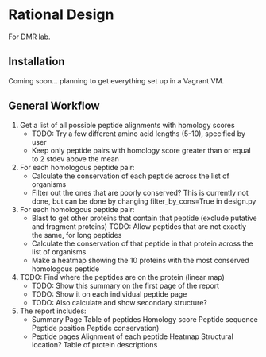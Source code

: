 # Rational Design
For DMR lab.

## Installation
Coming soon... planning to get everything set up in a Vagrant VM.

## General Workflow
1. Get a list of all possible peptide alignments with homology scores
    - TODO: Try a few different amino acid lengths (5-10), specified by user
    - Keep only peptide pairs with homology score greater than or equal to
      2 stdev above the mean
2. For each homologous peptide pair:
    - Calculate the conservation of each peptide across the list of organisms
    - Filter out the ones that are poorly conserved?
        This is currently not done, but can be done by changing
        filter_by_cons=True in design.py
3. For each homologous peptide pair:
    - Blast to get other proteins that contain that peptide
        (exclude putative and fragment proteins)
        TODO: Allow peptides that are not exactly the same, for long peptides
    - Calculate the conservation of that peptide in that protein across
        the list of organisms
    - Make a heatmap showing the 10 proteins with the most conserved
        homologous peptide
4. TODO: Find where the peptides are on the protein (linear map)
    - TODO: Show this summary on the first page of the report
    - TODO: Show it on each individual peptide page
    - TODO: Also calculate and show secondary structure?
5. The report includes:
    - Summary Page
        Table of peptides
            Homology score
            Peptide sequence
            Peptide position
            Peptide conservation)
    - Peptide pages
            Alignment of each peptide
            Heatmap
            Structural location?
            Table of protein descriptions
